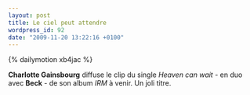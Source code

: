 ```yaml
---
layout: post
title: Le ciel peut attendre
wordpress_id: 92
date: "2009-11-20 13:22:16 +0100"
---
```


{% dailymotion xb4jac %}

**Charlotte Gainsbourg** diffuse le clip du single _Heaven can wait_ - en duo
avec **Beck** - de son album _IRM_ à venir. Un joli titre.

